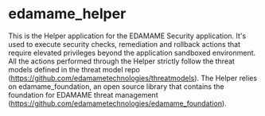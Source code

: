 # edamame_helper
This is the Helper application for the EDAMAME Security application. 
It's used to execute security checks, remediation and rollback actions that require elevated privileges beyond the application sandboxed environment.
All the actions performed through the Helper strictly follow the threat models defined in the threat model repo (https://github.com/edamametechnologies/threatmodels).
The Helper relies on edamame_foundation, an open source library that contains the foundation for EDAMAME threat management (https://github.com/edamametechnologies/edamame_foundation).
